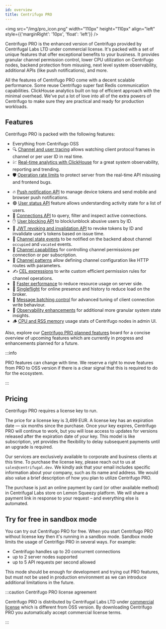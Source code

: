 ```yaml
---
id: overview
title: Centrifugo PRO
---
```


<img src="/img/pro_icon.png" width="110px" height="110px" align="left" style={{'marginRight': '10px', 'float': 'left'}} />

Centrifugo PRO is the enhanced version of Centrifugo provided by Centrifugal Labs LTD under commercial license. It's packed with a set of unique features that offer exceptional benefits to your business. It provides granular channel permission control, lower CPU utilization on Centrifugo nodes, backend protection from misusing, next level system observability, additional APIs (like push notifications), and more.

All the features of Centrifugo PRO come with a decent scalable performance. Some reuse Centrifugo super fast Redis communication capabilities. ClickHouse analytics built on top of efficient approach with the minimal overhead. We've put a lot of love into all of the extra powers of Centrifugo to make sure they are practical and ready for production workloads.

## Features

Centrifugo PRO is packed with the following features:

* Everything from Centrifugo OSS
* 🔍 [Channel and user tracing](./tracing.md) allows watching client protocol frames in channel or per user ID in real time.
* 💹 [Real-time analytics with ClickHouse](./analytics.md) for a great system observability, reporting and trending.
* 🛡️ [Operation rate limits](./rate_limiting.md) to protect server from the real-time API misusing and frontend bugs.
<!-- * 🌐 [Distributed rate limit API](./distributed_rate_limit.md) provides a generic way to implement high-precision rate limiting in your app. -->
* 🔥 [Push notification API](./push_notifications.md) to manage device tokens and send mobile and browser push notifications.
* 🟢 [User status API](./user_status.md) feature allows understanding activity state for a list of users.
* 🔌 [Connections API](./connections.md) to query, filter and inspect active connections.
* ✋ [User blocking API](./user_block.md) to block/unblock abusive users by ID.
* 🛑 [JWT revoking and invalidation API](./token_revocation.md) to revoke tokens by ID and invalidate user's tokens based on issue time.
* 🔔 [Channel state events](channel_events.md) to be notified on the backend about channel `occupied` and `vacated` events.
* 💪 [Channel capabilities](./capabilities.md) for controlling channel permissions per connection or per subscription.
* 📜 [Channel patterns](./channel_patterns.md) allow defining channel configuration like HTTP routes with parameters.
* ✍️ [CEL expressions](./cel_expressions.md) to write custom efficient permission rules for channel operations.
* 🚀 [Faster performance](./performance.md) to reduce resource usage on server side.
* 🔮 [Singleflight](./singleflight.md) for online presence and history to reduce load on the broker.
* 🍔 [Message batching control](./client_msg_batching.md) for advanced tuning of client connection write behaviour.
* 🧐 [Observability enhancements](./observability_enhancements.md) for additional more granular system state insights.
* 🪵 [CPU and RSS memory](./process_stats.md) usage stats of Centrifugo nodes in admin UI.

Also, explore our [Centrifugo PRO planned features](https://github.com/orgs/centrifugal/projects/3/views/1) board for a concise overview of upcoming features which are currently in progress and enhancements planned for a future.

:::info

PRO features can change with time. We reserve a right to move features from PRO to OSS version if there is a clear signal that this is required to do for the ecosystem.

:::

## Pricing

Centrifugo PRO requires a license key to run.

The price for a license key is 3,499 EUR. A license key has an expiration date — six months since the purchase. Once your key expires, Centrifugo PRO will continue to work, but you will lose access to updates for versions released after the expiration date of your key. This model is like subscription, yet provides the flexibility to delay subsequent payments until an upgrade is required.

Our services are exclusively available to corporate and business clients at this time. To purchase the license key, please reach out to us at `sales@centrifugal.dev`. We kindly ask that your email includes specific information about your company, such as its name and address. We would also value a brief description of how you plan to utilize Centrifugo PRO.

The purchase is just an online payment by card (or other available method) in Centrifugal Labs store on Lemon Squeezy platform. We will share a payment link in response to your request – and everything else is automated.

## Try for free in sandbox mode

You can try out Centrifugo PRO for free. When you start Centrifugo PRO without license key then it's running in a sandbox mode. Sandbox mode limits the usage of Centrifigo PRO in several ways. For example:

* Centrifugo handles up to 20 concurrent connections
* up to 2 server nodes supported
* up to 5 API requests per second allowed

This mode should be enough for development and trying out PRO features, but must not be used in production environment as we can introduce additional limitations in the future.

:::caution Centrifugo PRO license agreement

Centrifugo PRO is distributed by Centrifugal Labs LTD under [commercial license](/license) which is different from OSS version. By downloading Centrifugo PRO you automatically accept commercial license terms.

:::
